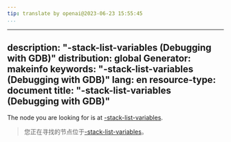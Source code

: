```yaml
---
tip: translate by openai@2023-06-23 15:55:45
...
```

---
description: "-stack-list-variables (Debugging with GDB)"
distribution: global
Generator: makeinfo
keywords: "-stack-list-variables (Debugging with GDB)"
lang: en
resource-type: document
title: "-stack-list-variables (Debugging with GDB)"
---

The node you are looking for is at [-stack-list-variables](GDB_002fMI-Stack-Manipulation.html#g_t_002dstack_002dlist_002dvariables).

> 您正在寻找的节点位于[-stack-list-variables](GDB_002fMI-Stack-Manipulation.html#g_t_002dstack_002dlist_002dvariables)。
